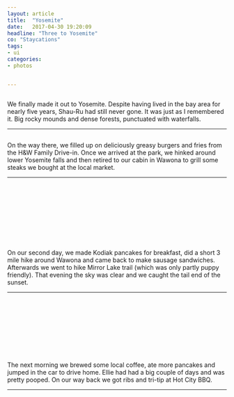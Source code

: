 ```yaml
---
layout: article
title:  "Yosemite"
date:   2017-04-30 19:20:09
headline: "Three to Yosemite"
co: "Staycations"
tags:
- ui
categories:
- photos


---
```


<figure class="figure_photo">
<img class="lazy" data-original="https://s3.amazonaws.com/thatedchao-cdn/photos/2017.04.30.yosemite/DSC00930.jpg" />
</figure>

<!--more-->

We finally made it out to Yosemite. Despite having lived in the bay area for nearly five years, Shau-Ru had still never gone. It was just as I remembered it. Big rocky mounds and dense forests, punctuated with waterfalls.

<hr>


<figure class="figure_photo">
<img class="lazy" data-original="https://s3.amazonaws.com/thatedchao-cdn/photos/2017.04.30.yosemite/DSC00938.jpg" />
</figure>


On the way there, we filled up on deliciously greasy burgers and fries from the H&W Family Drive-in. Once we arrived at the park, we hinked around lower Yosemite falls and then retired to our cabin in Wawona to grill some steaks we bought at the local market.

<hr>

<figure class="figure_photo_half">
<img class="lazy" data-original="https://s3.amazonaws.com/thatedchao-cdn/photos/2017.04.30.yosemite/DSC00796.jpg">
<img class="lazy" data-original="https://s3.amazonaws.com/thatedchao-cdn/photos/2017.04.30.yosemite/DSC00810.jpg">
</figure>


<figure class="figure_photo">
<img class="lazy" data-original="https://s3.amazonaws.com/thatedchao-cdn/photos/2017.04.30.yosemite/DSC00826.jpg" />
</figure>

<figure class="figure_photo">
<img class="lazy" data-original="https://s3.amazonaws.com/thatedchao-cdn/photos/2017.04.30.yosemite/DSC00867.jpg" />
</figure>

<figure class="figure_photo_half">
<img class="lazy" data-original="https://s3.amazonaws.com/thatedchao-cdn/photos/2017.04.30.yosemite/DSC00887.jpg" />
<img class="lazy" data-original="https://s3.amazonaws.com/thatedchao-cdn/photos/2017.04.30.yosemite/DSC00910.jpg" />
</figure>


<figure class="figure_photo_half">
<img class="lazy" data-original="https://s3.amazonaws.com/thatedchao-cdn/photos/2017.04.30.yosemite/DSC00915.jpg" />
<img class="lazy" data-original="https://s3.amazonaws.com/thatedchao-cdn/photos/2017.04.30.yosemite/DSC00919.jpg" />
</figure>

<figure class="figure_photo">
<img class="lazy" data-original="https://s3.amazonaws.com/thatedchao-cdn/photos/2017.04.30.yosemite/DSC00981.jpg" />
</figure>

<figure class="figure_photo">
<img class="lazy" data-original="https://s3.amazonaws.com/thatedchao-cdn/photos/2017.04.30.yosemite/DSC00951.jpg" />
</figure>

On our second day, we made Kodiak pancakes for breakfast, did a short 3 mile hike around Wawona and came back to make sausage sandwiches. Afterwards we went to hike Mirror Lake trail (which was only partly puppy friendly). That evening the sky was clear and we caught the tail end of the sunset.

<hr>


<figure class="figure_photo">
<img class="lazy" data-original="https://s3.amazonaws.com/thatedchao-cdn/photos/2017.04.30.yosemite/DSC01184.jpg" />
</figure>


<figure class="figure_photo">
<img class="lazy" data-original="https://s3.amazonaws.com/thatedchao-cdn/photos/2017.04.30.yosemite/DSC00996.jpg" />
</figure>

<figure class="figure_photo">
<img class="lazy" data-original="https://s3.amazonaws.com/thatedchao-cdn/photos/2017.04.30.yosemite/DSC01039.jpg" />
</figure>

<figure class="figure_photo">
<img class="lazy" data-original="https://s3.amazonaws.com/thatedchao-cdn/photos/2017.04.30.yosemite/DSC01061.jpg" />
</figure>

<figure class="figure_photo">
<img class="lazy" data-original="https://s3.amazonaws.com/thatedchao-cdn/photos/2017.04.30.yosemite/DSC01082.jpg" />
</figure>

<figure class="figure_photo">
<img class="lazy" data-original="https://s3.amazonaws.com/thatedchao-cdn/photos/2017.04.30.yosemite/DSC01094.jpg" />
</figure>   	          	  	      	  	

<figure class="figure_photo">
<img class="lazy" data-original="https://s3.amazonaws.com/thatedchao-cdn/photos/2017.04.30.yosemite/DSC01124.jpg" />
</figure>   	

<figure class="figure_photo_half">
<img class="lazy" data-original="https://s3.amazonaws.com/thatedchao-cdn/photos/2017.04.30.yosemite/DSC01138.jpg" />
<img class="lazy" data-original="https://s3.amazonaws.com/thatedchao-cdn/photos/2017.04.30.yosemite/DSC01151.jpg" />
</figure>   	        



<figure class="figure_photo">
<img class="lazy" data-original="https://s3.amazonaws.com/thatedchao-cdn/photos/2017.04.30.yosemite/DSC01160.jpg" />
</figure>   	      	

The next morning we brewed some local coffee, ate more pancakes and jumped in the car to drive home. Ellie had had a big couple of days and was pretty pooped. On our way back we got ribs and tri-tip  at Hot City BBQ.

<hr>

<figure class="figure_photo">
<img class="lazy" data-original="https://s3.amazonaws.com/thatedchao-cdn/photos/2017.04.30.yosemite/DSC01179.jpg" />
</figure>


<figure class="figure_photo_half">
<img class="lazy" data-original="https://s3.amazonaws.com/thatedchao-cdn/photos/2017.04.30.yosemite/DSC01208.jpg" />
<img class="lazy" data-original="https://s3.amazonaws.com/thatedchao-cdn/photos/2017.04.30.yosemite/DSC01212.jpg" />
</figure>                   	


<figure class="figure_photo">
<img class="lazy" data-original="https://s3.amazonaws.com/thatedchao-cdn/photos/2017.04.30.yosemite/DSC01224.jpg" />
</figure>                            	
